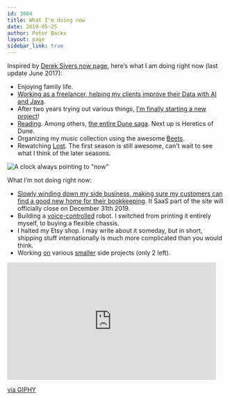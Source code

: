 ```yaml
---
id: 3804
title: What I'm doing now
date: 2019-05-25
author: Peter Backx
layout: page
sidebar_link: true
---
```

Inspired by [Derek Sivers now page](http://sivers.org/now), here’s what I am doing right now (last update June 2017):

* Enjoying family life.
* [Working as a freelancer, helping my clients improve their Data with AI and Java](http://peated.be/).
* After two years trying out various things, [I'm finally starting a new project](https://www.buildastockportfolio.com/)!
* [Reading](https://www.goodreads.com/user/show/37577599-peter-backx). Among others, [the entire Dune saga](http://www.dunenovels.com/). Next up is Heretics of Dune.
* Organizing my music collection using the awesome [Beets](http://beets.io/).
* Rewatching [Lost](https://lostpedia.fandom.com/wiki/Main_Page). The first season is still awesome, can't wait to see what I think of the later seasons.

![A clock always pointing to "now"](http://www.streamhead.com/wp-content/uploads/2015/10/D0D60BD6.jpg)

What I’m not doing right now:

* [Slowly winding down my side business, making sure my customers can find a good new home for their bookkeeping](http://www.streamhead.com/launching-my-first-vaadin-appengine-project/). It SaaS part of the site will officially close on December 31th 2019.
* Building a [voice-controlled](https://aiyprojects.withgoogle.com/voice/) robot. I switched from printing it entirely myself, to buying a flexible chassis.
* I halted my Etsy shop. I may write about it someday, but in short, shipping stuff internationally is much more complicated than you would think.
* Working [on](http://amzn.to/1XpS4Vz) various [smaller](https://www.discogsscan.com) side projects (only 2 left).

<iframe src="https://giphy.com/embed/3kCZUNhLVusfeVaDq9" width="480" height="270" frameBorder="0" class="giphy-embed" allowFullScreen></iframe><p><a href="https://giphy.com/gifs/SWR-Kindernetz-santa-claus-weihnachten-kindernetz-3kCZUNhLVusfeVaDq9">via GIPHY</a></p>
